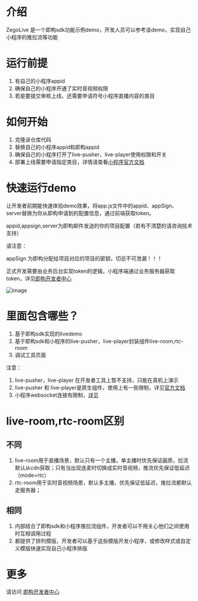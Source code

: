 # 介绍
ZegoLive 是一个即构sdk功能示例demo，开发人员可以参考该demo，实现自己小程序的推拉流等功能


# 运行前提
1. 有自己的小程序appid
2. 确保自己的小程序开通了实时音视频权限
3. 若是要提交审核上线，还需要申请符号小程序直播内容的类目

# 如何开始
1. 克隆该仓库代码
2. 替换自己的小程序appid和即构appid
3. 确保自己的小程序打开了live-pusher，live-player使用权限和开关
4. 部署上线需要申请指定类目，详情请查看[小程序官方文档](https://developers.weixin.qq.com/miniprogram/dev/component/live-player.html)

# 快速运行demo
让开发者前期能快速体验demo效果，将app.js文件中的appid、appSign、server替换为你从即构申请到的配置信息，通过前端获取token。

appid,appsign,server为即构邮件发送的你的项目配置（若有不清楚的请咨询技术支持）

请注意：

appSign 为即构分配给项目对应的项目的密钥，切忌不可泄漏！！！

正式开发需要由业务后台实现token的逻辑，小程序端通过业务服务器获取token，详见[即构开发者中心](https://doc.zego.im/CN/387.html#4_2)

![image](http://zego-sdkdemospace.oss-cn-shanghai.aliyuncs.com/sdk-doc/mini-1.png)

# 里面包含哪些？
1. 基于即构sdk实现的livedemo
2. 基于即构sdk和小程序的live-pusher，live-player封装组件live-room,rtc-room
3. 调试工具页面

注意：

1. live-pusher，live-player 在开发者工具上暂不支持，只能在真机上演示
2. live-pusher 和 live-player是原生组件，使用上有一些限制，详见[官方文档](https://developers.weixin.qq.com/miniprogram/dev/component/native-component.html)
3. 小程序websocket连接有限制，[详见](https://developers.weixin.qq.com/miniprogram/dev/api/network/websocket/wx.connectSocket.html#%E5%B9%B6%E5%8F%91%E6%95%B0)


# live-room,rtc-room区别

## 不同
1. live-room用于直播场景，默认只有一个主播，单主播时优先保证画质，拉流默认从cdn获取；只有当出现连麦时切换成实时音视频，推流优先保证低延迟（mode=rtc）
2.  rtc-room用于实时音视频场景，默认多主播，优先保证低延迟，推拉流都默认走服务器；

## 相同
1. 内部结合了即构sdk和小程序推拉流组件，开发者可以不用关心他们之间使用时互相调用过程
2. 都提供了排列模版，开发者可以基于这些模版开发小程序，或修改样式或自定义模版快速实现自己小程序排版

# 更多
请访问 [即构开发者中心](https://doc.zego.im/CN/305.html)
